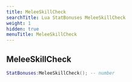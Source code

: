 ```yaml
---
title: MeleeSkillCheck
searchTitle: Lua StatBonuses MeleeSkillCheck
weight: 1
hidden: true
menuTitle: MeleeSkillCheck
---
```

## MeleeSkillCheck
```lua
StatBonuses:MeleeSkillCheck(); -- number
```